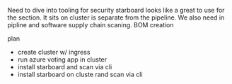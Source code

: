 Need to dive into tooling for security
starboard looks like a great to use for the section. It sits on cluster is separate from the pipeline. 
We also need in pipline and software supply chain scaning. BOM creation

plan
- create cluster w/ ingress
- run azure voting app in cluster
- install starboard and scan via cli
- install starboard on cluste rand scan via cli
